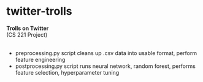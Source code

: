 # twitter-trolls
**Trolls on Twitter** <br/>
(CS 221 Project) <br/>
<br/>
* preprocessing.py script cleans up .csv data into usable format, perform feature engineering <br/>
* postprocessing.py script runs neural network, random forest, performs feature selection, hyperparameter tuning


